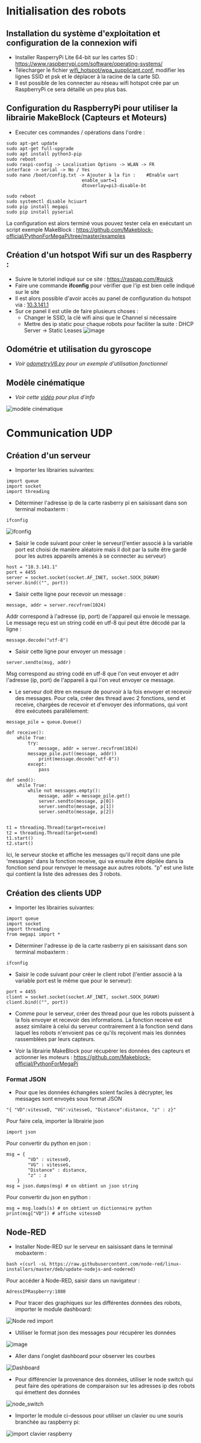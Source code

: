 # Initialisation des robots
## Installation du système d'exploitation et configuration de la connexion wifi
* Installer RasperryPi Lite 64-bit sur les cartes SD : https://www.raspberrypi.com/software/operating-systems/
* Télecharger le fichier [wifi_hotspot/wpa_supplicant.conf](wifi_hotspot/wpa_supplicant.conf), modifier les lignes SSID et psk et le déplacer à la racine de la carte SD.
* Il est possible de les connecter au réseau wifi hotspot crée par un RaspberryPi ce sera détaillé un peu plus bas.

## Configuration du RaspberryPi pour utiliser la librairie MakeBlock (Capteurs et Moteurs)
* Executer ces commandes / opérations dans l'ordre : 
```
sudo apt-get update
sudo apt-get full-upgrade
sudo apt install python3-pip
sudo reboot
sudo raspi-config -> Localisation Options -> WLAN -> FR
interface -> serial -> No / Yes
sudo nano /boot/config.txt -> Ajouter à la fin : 	#Enable uart			
							enable_uart=1
							dtoverlay=pi3-disable-bt
												
sudo reboot
sudo systemctl disable hciuart
sudo pip install megapi
sudo pip install pyserial
```
La configuration est alors terminé vous pouvez tester cela en exécutant un script exemple MakeBlock : 
https://github.com/Makeblock-official/PythonForMegaPi/tree/master/examples

## Création d'un hotspot Wifi sur un des Raspberry : 
* Suivre le tutoriel indiqué sur ce site : https://raspap.com/#quick
* Faire une commande **ifconfig** pour vérifier que l'ip est bien celle indiqué sur le site
* Il est alors possible d'avoir accès au panel de configuration du hotspot via : [10.3.141.1](10.3.141.1)
* Sur ce panel il est utile de faire plusieurs choses : 
	- Changer le SSID, la clé wifi ainsi que le Channel si nécessaire 
 	- Mettre des ip static pour chaque robots pour faciliter la suite : DHCP Server -> Static Leases 
 ![image](https://user-images.githubusercontent.com/35781656/218414799-37e7afe9-2a4a-4825-a672-90806a005dd0.png)

## Odométrie et utilisation du gyroscope 
* *Voir [odometryV6.py](OdometryTest/odometryV6.py) pour un exemple d'utilisation fonctionnel*

## Modèle cinématique 
* *Voir cette [vidéo](https://www.youtube.com/watch?v=aE7RQNhwnPQ&) pour plus d'info*

![modèle cinématique](https://user-images.githubusercontent.com/35781656/219004975-273fa09d-434d-4916-b01c-2fa068f99a3e.jpg)


# Communication UDP
## Création d'un serveur
* Importer les librairies suivantes:
```
import queue
import socket
import threading
```

* Déterminer l'adresse ip de la carte rasberry pi en saisissant dans son terminal mobaxterm :
```
ifconfig
```
![ifconfig](https://user-images.githubusercontent.com/124148152/218418722-fa955eca-8282-4e9a-90c5-6dba7f65835c.jpg)

* Saisir le code suivant pour créer le serveur(l'entier associé à la variable port est choisi de manière aléatoire mais il doit par la suite être gardé pour les autres appareils amenés à se connecter au serveur)
```
host = "10.3.141.1"
port = 4455
server = socket.socket(socket.AF_INET, socket.SOCK_DGRAM)
server.bind(("", port))
```

* Saisir cette ligne pour recevoir un message :
```
message, addr = server.recvfrom(1024)
```
Addr correspond à l'adresse (ip, port) de l'appareil qui envoie le message. Le message reçu est un string codé en utf-8 qui peut être décodé par la ligne : 
```
message.decode("utf-8")
```

* Saisir cette ligne pour envoyer un message : 
```
server.sendto(msg, addr)
```
Msg correspond au string codé en utf-8 que l'on veut envoyer et adrr l'adresse (ip, port) de l'appareil à qui l'on veut envoyer ce message.

* Le serveur doit être en mesure de pourvoir à la fois envoyer et recevoir des messages. Pour cela, créer des thread avec 2 fonctions, send et receive, chargées de recevoir et d'envoyer des informations, qui vont être exécuteés parallèlement:
```
message_pile = queue.Queue()

def receive():
    while True:
        try:
            message, addr = server.recvfrom(1024)
	    message_pile.put((message, addr))
            print(message.decode("utf-8"))
        except:
            pass
                                 
def send():
    while True:
        while not messages.empty():
            message, addr = message_pile.get()
            server.sendto(message, p[0])
            server.sendto(message, p[1])
            server.sendto(message, p[2])
            

t1 = threading.Thread(target=receive)
t2 = threading.Thread(target=send)
t1.start()
t2.start()
```
Ici, le serveur stocke et affiche les messages qu'il reçoit dans une pile 'messages' dans la fonction receive, qui va ensuite être dépilée dans la fonction send pour renvoyer le message aux autres robots. "p" est une liste qui contient la liste des adresses des 3 robots.


## Création des clients UDP

* Importer les librairies suivantes:
```
import queue
import socket
import threading
from megapi import *
```
* Déterminer l'adresse ip de la carte rasberry pi en saisissant dans son terminal mobaxterm :
```
ifconfig
```

* Saisir le code suivant pour créer le client robot (l'entier associé à la variable port est le même que pour le serveur):
```
port = 4455
client = socket.socket(socket.AF_INET, socket.SOCK_DGRAM)
client.bind(("", port))
```
* Comme pour le serveur, créer des thread pour que les robots puissent à la fois envoyer et recevoir des informations. La fonction receive est assez similaire à celui du serveur contrairement à la fonction send dans laquel les robots n'envoient pas ce qu'ils reçoivent mais les données rassemblées par leurs capteurs.

* Voir la librairie MakeBlock pour récupérer les données des capteurs et actionner les moteurs :
https://github.com/Makeblock-official/PythonForMegaPi

### Format JSON

* Pour que les données échangées soient faciles à décrypter, les messages sont envoyés sous format JSON
```
"{ "VD":vitesseD, "VG":vitesseG, "Distance":distance, "z" : z}"
```
Pour faire cela, importer la librairie json
```
import json
```

Pour convertir du python en json : 
```
msg = {
        "VD" : vitesseD,
        "VG" : vitesseG,
        "Distance" : distance,
        "z" : z
    }
msg = json.dumps(msg) # on obtient un json string
```

Pour convertir du json en python :
```
msg = msg.loads(s) # on obtient un dictionnaire python
print(msg["VD"]) # affiche vitesseD
```

## Node-RED

* Installer Node-RED sur le serveur en saisissant dans le terminal mobaxterm : 
```
bash <(curl -sL https://raw.githubusercontent.com/node-red/linux-installers/master/deb/update-nodejs-and-nodered)
```
Pour accéder à Node-RED, saisir dans un navigateur : 
```
AdressIPRaspberry:1880
```

* Pour tracer des graphiques sur les différentes données des robots, importer le module dashboard:

![Node red import](https://user-images.githubusercontent.com/124148152/218455377-68676edf-a7a8-44f6-bbb8-140f79582564.jpg)
 
* Utiliser le format json des messages pour récupérer les données
 
![image](https://user-images.githubusercontent.com/124148152/218424080-634b2e25-d37a-42b6-a86b-70d9d733ed9c.png)

* Aller dans l'onglet dashboard pour observer les courbes
 
![Dashboard](https://user-images.githubusercontent.com/124148152/218455411-a6dbe2e1-3b98-4dc5-b15f-3358039da6fa.jpg)

* Pour différencier la provenance des données, utiliser le node switch qui peut faire des opérations de comparaison sur les adresses ip des robots qui émettent des données

![node_switch](https://user-images.githubusercontent.com/124148152/218455449-3519d3e5-d862-438d-adac-54bddaeda2b5.jpg)

* Importer le module ci-dessous pour utiliser un clavier ou une souris branchée au raspberry pi:

![import clavier raspberry](https://user-images.githubusercontent.com/124148152/218463295-c777e894-3a31-46ff-a807-eabef436ad55.jpg)


